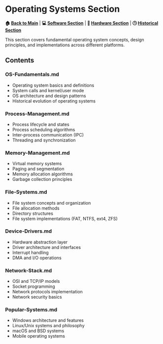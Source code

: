 # Operating Systems Section

**🏠 [Back to Main](../../README.md)** | **💻 [Software Section](../README.md)** | **🔧 [Hardware Section](../../01-Hardware/)** | **🕒 [Historical Section](../../03-Historical/)**

This section covers fundamental operating system concepts, design principles, and implementations across different platforms.

## Contents

### OS-Fundamentals.md
- Operating system basics and definitions
- System calls and kernel/user mode
- OS architecture and design patterns
- Historical evolution of operating systems

### Process-Management.md
- Process lifecycle and states
- Process scheduling algorithms
- Inter-process communication (IPC)
- Threading and synchronization

### Memory-Management.md
- Virtual memory systems
- Paging and segmentation
- Memory allocation algorithms
- Garbage collection principles

### File-Systems.md
- File system concepts and organization
- File allocation methods
- Directory structures
- File system implementations (FAT, NTFS, ext4, ZFS)

### Device-Drivers.md
- Hardware abstraction layer
- Driver architecture and interfaces
- Interrupt handling
- DMA and I/O operations

### Network-Stack.md
- OSI and TCP/IP models
- Socket programming
- Network protocols implementation
- Network security basics

### Popular-Systems.md
- Windows architecture and features
- Linux/Unix systems and philosophy
- macOS and BSD systems
- Mobile operating systems
